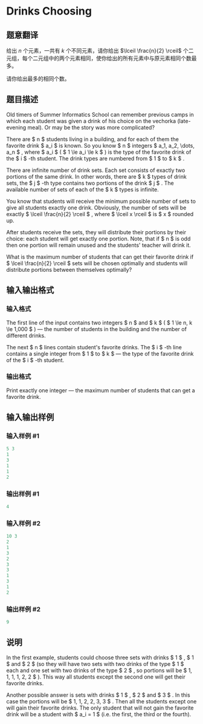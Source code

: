# Drinks Choosing

## 题意翻译

给出 $n$ 个元素，一共有 $k$ 个不同元素，请你给出 $\lceil \frac{n}{2} \rceil$ 个二元组，每个二元组中的两个元素相同，使你给出的所有元素中与原元素相同个数最多。

请你给出最多的相同个数。

## 题目描述

Old timers of Summer Informatics School can remember previous camps in which each student was given a drink of his choice on the vechorka (late-evening meal). Or may be the story was more complicated?

There are $ n $ students living in a building, and for each of them the favorite drink $ a_i $ is known. So you know $ n $ integers $ a_1, a_2, \dots, a_n $ , where $ a_i $ ( $ 1 \le a_i \le k $ ) is the type of the favorite drink of the $ i $ -th student. The drink types are numbered from $ 1 $ to $ k $ .

There are infinite number of drink sets. Each set consists of exactly two portions of the same drink. In other words, there are $ k $ types of drink sets, the $ j $ -th type contains two portions of the drink $ j $ . The available number of sets of each of the $ k $ types is infinite.

You know that students will receive the minimum possible number of sets to give all students exactly one drink. Obviously, the number of sets will be exactly $ \lceil \frac{n}{2} \rceil $ , where $ \lceil x \rceil $ is $ x $ rounded up.

After students receive the sets, they will distribute their portions by their choice: each student will get exactly one portion. Note, that if $ n $ is odd then one portion will remain unused and the students' teacher will drink it.

What is the maximum number of students that can get their favorite drink if $ \lceil \frac{n}{2} \rceil $ sets will be chosen optimally and students will distribute portions between themselves optimally?

## 输入输出格式

### 输入格式

The first line of the input contains two integers $ n $ and $ k $ ( $ 1 \le n, k \le 1\,000 $ ) — the number of students in the building and the number of different drinks.

The next $ n $ lines contain student's favorite drinks. The $ i $ -th line contains a single integer from $ 1 $ to $ k $ — the type of the favorite drink of the $ i $ -th student.

### 输出格式

Print exactly one integer — the maximum number of students that can get a favorite drink.

## 输入输出样例

### 输入样例 #1

```cpp
5 3
1
3
1
1
2

```
### 输出样例 #1

```cpp
4

```
### 输入样例 #2

```cpp
10 3
2
1
3
2
3
3
1
3
1
2

```
### 输出样例 #2

```cpp
9

```
## 说明

In the first example, students could choose three sets with drinks $ 1 $ , $ 1 $ and $ 2 $ (so they will have two sets with two drinks of the type $ 1 $ each and one set with two drinks of the type $ 2 $ , so portions will be $ 1, 1, 1, 1, 2, 2 $ ). This way all students except the second one will get their favorite drinks.

Another possible answer is sets with drinks $ 1 $ , $ 2 $ and $ 3 $ . In this case the portions will be $ 1, 1, 2, 2, 3, 3 $ . Then all the students except one will gain their favorite drinks. The only student that will not gain the favorite drink will be a student with $ a_i = 1 $ (i.e. the first, the third or the fourth).

